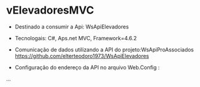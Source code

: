# vElevadoresMVC
- Destinado a consumir a  Api: WsApiElevadores
- Tecnologais: C#, Aps.net MVC, Framework=4.6.2
- Comunicação de dados utilizando a API do projeto:WsApiProAssociados  https://github.com/elterteodoro1973/WsApiElevadores

- Configuração do endereço da API no arquivo Web.Config : 
<appSettings>
   ...
    <add key="ApiUrl" value="https://localhost:44326/"/>
  </appSettings>
  
  

